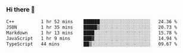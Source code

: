 ### Hi there 👋

<!--
**WShiBin/WShiBin** is a ✨ _special_ ✨ repository because its `README.md` (this file) appears on your GitHub profile.

Here are some ideas to get you started:

- 🔭 I’m currently working on ...
- 🌱 I’m currently learning ...
- 👯 I’m looking to collaborate on ...
- 🤔 I’m looking for help with ...
- 💬 Ask me about ...
- 📫 How to reach me: ...
- 😄 Pronouns: ...
- ⚡ Fun fact: ...
-->

<!--START_SECTION:waka-->

```txt
C++          1 hr 52 mins    ██████░░░░░░░░░░░░░░░░░░░   24.36 %
JSON         1 hr 35 mins    █████▒░░░░░░░░░░░░░░░░░░░   20.73 %
Markdown     1 hr 13 mins    ████░░░░░░░░░░░░░░░░░░░░░   15.78 %
JavaScript   1 hr 9 mins     ███▓░░░░░░░░░░░░░░░░░░░░░   14.94 %
TypeScript   44 mins         ██▒░░░░░░░░░░░░░░░░░░░░░░   09.67 %
```

<!--END_SECTION:waka-->
